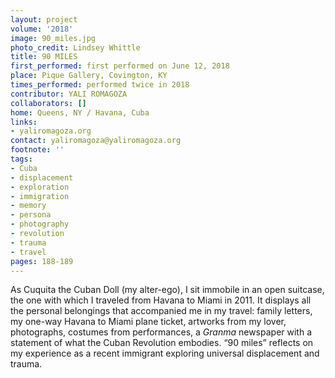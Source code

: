 ```yaml
---
layout: project
volume: '2018'
image: 90_miles.jpg
photo_credit: Lindsey Whittle
title: 90 MILES
first_performed: first performed on June 12, 2018
place: Pique Gallery, Covington, KY
times_performed: performed twice in 2018
contributor: YALI ROMAGOZA
collaborators: []
home: Queens, NY / Havana, Cuba
links:
- yaliromagoza.org
contact: yaliromagoza@yaliromagoza.org
footnote: ''
tags:
- Cuba
- displacement
- exploration
- immigration
- memory
- persona
- photography
- revolution
- trauma
- travel
pages: 188-189
---
```


As Cuquita the Cuban Doll (my alter-ego), I sit immobile in an open suitcase, the one with which I traveled from Havana to Miami in 2011. It displays all the personal belongings that accompanied me in my travel: family letters, my one-way Havana to Miami plane ticket, artworks from my lover, photographs, costumes from performances, a _Granma_ newspaper with a statement of what the Cuban Revolution embodies. “90 miles” reflects on my experience as a recent immigrant exploring universal displacement and trauma.
